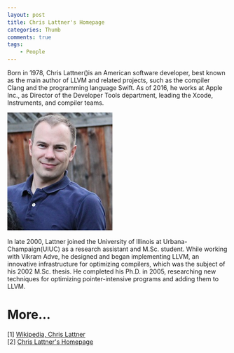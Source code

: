 ```yaml
---
layout: post
title: Chris Lattner's Homepage
categories: Thumb
comments: true
tags:
    - People
---
```



<div class="message">
Born in 1978, Chris Lattner()is an American software developer, best known as the main author of LLVM and related projects, such as the compiler Clang and the programming language Swift. As of 2016, he works at Apple Inc., as Director of the Developer Tools department, leading the Xcode, Instruments, and compiler teams.

</div>
<!-- more -->


![image](/assets/blog-img/2016_08_25_ChrisPhoto3.png "Chris Lattner")


In late 2000, Lattner joined the University of Illinois at Urbana-Champaign(UIUC) as a research assistant and M.Sc. student. While working with Vikram Adve, he designed and began implementing LLVM, an innovative infrastructure for optimizing compilers, which was the subject of his 2002 M.Sc. thesis. He completed his Ph.D. in 2005, researching new techniques for optimizing pointer-intensive programs and adding them to LLVM.

More...
==========

[1] [Wikipedia, Chris Lattner](https://en.wikipedia.org/wiki/Chris_Lattner)<br>
[2] [Chris Lattner's Homepage](http://nondot.org/sabre/)


